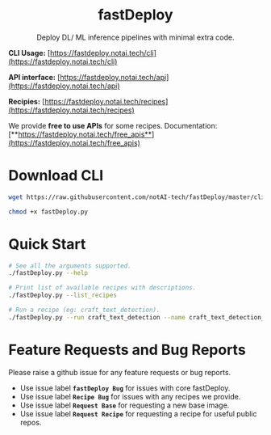 <p align="center">
    <h1 align="center">fastDeploy</h1>
    <p align="center">Deploy DL/ ML inference pipelines with minimal extra code.</p>
</p>

**CLI Usage:** [https://fastdeploy.notai.tech/cli](https://fastdeploy.notai.tech/cli)

**API interface:** [https://fastdeploy.notai.tech/api](https://fastdeploy.notai.tech/api)

**Recipies:** [https://fastdeploy.notai.tech/recipes](https://fastdeploy.notai.tech/recipes)

We provide **free to use APIs** for some recipes. Documentation: [**https://fastdeploy.notai.tech/free_apis**](https://fastdeploy.notai.tech/free_apis)

# Download CLI
```bash
wget https://raw.githubusercontent.com/notAI-tech/fastDeploy/master/cli/fastDeploy.py

chmod +x fastDeploy.py
```

# Quick Start
```bash
# See all the arguments supported.
./fastDeploy.py --help

# Print list of available recipes with descriptions.
./fastDeploy.py --list_recipes

# Run a recipe (eg: craft_text_detection).
./fastDeploy.py --run craft_text_detection --name craft_text_detection_test_run
```


# Feature Requests and Bug Reports
Please raise a github issue for any feature requests or bug reports.

- Use issue label **`fastDeploy Bug`** for issues with core fastDeploy.
- Use issue label **`Recipe Bug`** for issues with any recipes we provide.
- Use issue label **`Request Base`** for requesting a new base image.
- Use issue label **`Request Recipe`** for requesting a recipe for useful public repos.
